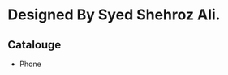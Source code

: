 <h1>Designed By Syed Shehroz Ali.</h1>
<h2>Catalouge</h2>
<ul>
  <li>Phone
    <img src="Catalouge/phone-catalouge.jpg>
  </li>
  <li>Desktop</li>
</ul>
